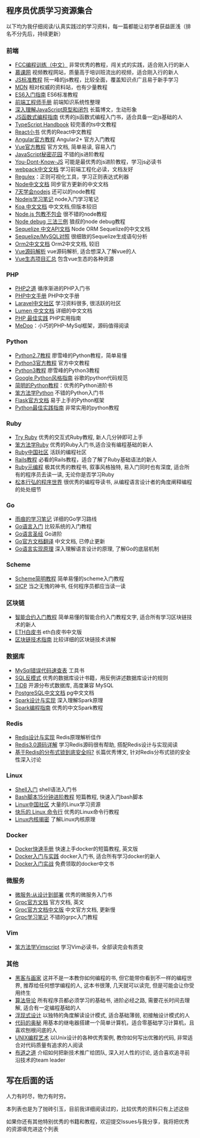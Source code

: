 ## 程序员优质学习资源集合

以下均为我仔细阅读/认真实践过的学习资料，每一篇都能让初学者获益匪浅（排名不分先后，持续更新）

### 前端
- [FCC编程训练（中文）](https://www.freecodecamp.one) 非常优秀的教程，闯关式的实践，适合刚入行的新人
- [慕课网](http://www.imooc.com/) 视频教程网站，质量高于培训班流出的视频，适合刚入行的新人
- [JS标准教程](https://wangdoc.com/javascript/) 阮一峰的js教程，比较全面，覆盖知识点广且易于新手学习
- [MDN](https://developer.mozilla.org/zh-CN/) 相对权威的资料站，也有少量教程
- [ES6入门指南](http://es6.ruanyifeng.com/) ES6标准教程
- [前端工程师手册](https://legacy.gitbook.com/book/leohxj/front-end-database/details) 前端知识系统性整理
- [深入理解JavaScript原型和闭包](http://www.cnblogs.com/wangfupeng1988/p/4001284.html) 长篇博文，生动形象
- [JS函数式编程指南](https://llh911001.gitbooks.io/mostly-adequate-guide-chinese/content/ch1.html#一个简单例子) 优秀的js函数式编程入门书，适合具备一定js基础的人
- [TypeScript Handbook](https://zhongsp.gitbooks.io/typescript-handbook/content/) 较完善的ts中文教程
- [React小书](http://huziketang.com/books/react/) 优秀的React中文教程
- [Angular官方教程](https://angular.cn/guide/quickstart) Angular2+ 官方入门教程
- [Vue官方教程](https://cn.vuejs.org/v2/guide/) 官方文档, 简单易读, 容易入门
- [JavaScript秘密花园](http://bonsaiden.github.io/JavaScript-Garden/zh/) 不错的js进阶教程
- [You-Dont-Know-JS](https://github.com/getify/You-Dont-Know-JS/) 可能是最优秀的js进阶教程，学习js必读书
- [webpack中文文档](https://doc.webpack-china.org/configuration/) 学习前端工程化必读，文档友好
- [Regulex](https://jex.im/regulex/)：正则可视化工具，学习正则表达式利器
- [Node中文文档](http://nodejs.cn/) 同步官方更新的中文文档
- [7天学会nodejs](https://www.lvtao.net/content/book/node.js.htm#1) 还可以的node教程
- [Nodejs学习笔记](https://github.com/chyingp/nodejs-learning-guide) node入门学习笔记
- [Koa 中文文档](https://github.com/guo-yu/koa-guide) 中文文档,但版本较旧
- [Node.js 包教不包会](https://github.com/alsotang/node-lessons) 很不错的node教程
- [Node debug 三法三例](http://i5ting.github.io/node-debug-tutorial) 狼叔的node debug教程
- [Sequelize 中文API文档](https://itbilu.com/nodejs/npm/VkYIaRPz-.html) Node ORM Sequelize的中文文档
- [Sequelize/MySQL对照](https://segmentfault.com/a/1190000003987871) 很细致的Sequelize生成语句分析
- [Orm2中文文档](https://github.com/wizardforcel/orm2-doc-zh-cn) Orm2中文文档, 较旧
- [Vue源码解析](https://github.com/porcelainHeart/vue-explain) vue源码解析, 适合想深入了解vue的人
- [Vue生态项目汇总](https://github.com/vuejs/awesome-vue) 包含vue生态的各种资源

### PHP
- [PHP之道](http://laravel-china.github.io/php-the-right-way/) 循序渐进的PHP入门书
- [PHP中文手册](http://php.net/manual/zh/) PHP中文手册
- [Laravel中文社区](https://laravel-china.org/) 学习资料很多, 很活跃的社区
- [Lumen 中文文档](https://learnku.com/docs/lumen/5.7) 详细的中文文档
- [PHP 最佳实践](https://phpbestpractices.justjavac.com) PHP实用指南
- [MeDoo](http://medoo.lvtao.net/doc.php)：小巧的PHP-MySql框架，源码值得阅读

### Python
- [Python2.7教程](http://www.liaoxuefeng.com/wiki/001374738125095c955c1e6d8bb493182103fac9270762a000) 廖雪峰的Python教程，简单易懂
- [Python3官方教程](http://www.pythondoc.com/pythontutorial3/index.html) 官方中文教程
- [Python3教程](https://www.liaoxuefeng.com/wiki/0014316089557264a6b348958f449949df42a6d3a2e542c000) 廖雪峰的Python3教程
- [Google Python风格指南](http://zh-google-styleguide.readthedocs.org/en/latest/google-python-styleguide/) 谷歌的python代码规范
- [简明的Python教程](https://www.gitbook.com/book/lenkimo/byte-of-python-chinese-edition/details)：优秀的Python进阶书
- [笨方法学Python](https://www.gitbook.com/book/wizardforcel/lpthw/details) 不错的Python入门书
- [Flask官方文档](https://dormousehole.readthedocs.io/en/latest/) 易于上手的Python框架
- [Python最佳实践指南](http://pythonguidecn.readthedocs.io/zh/latest/) 非常实用的python教程

### Ruby
- [Try Ruby](http://tryruby.org/levels/1/challenges/0) 优秀的交互式Ruby教程, 新人几分钟即可上手
- [笨方法学Ruby](https://www.kancloud.cn/in-2/learn-ruby-the-hard-way/81182) 优秀的Ruby入门书,适合没有编程基础的新人
- [Ruby中国社区](https://ruby-china.org/) 活跃的编程社区
- [Rails教程](https://railstutorial-china.org/) 必看的Rails教程，适合了解了Ruby基础语法的新人
- [Ruby元编程](https://book.douban.com/subject/26575429/) 极其优秀的教程书, 叙事风格独特, 易入门同时也有深度, 适合所有的程序员去读一读, 无论你是否学习Ruby
- [松本行弘的程序世界](https://book.douban.com/subject/6756090/) 很优秀的编程导读书, 从编程语言设计者的角度阐释编程的处处细节

### Go
- [雨痕的学习笔记](https://github.com/qyuhen/book) 详细的Go学习路线
- [Go语言入门](https://zengweigang.gitbooks.io/core-go/index.html) 比较系统的入门教程
- [Go语言圣经](https://www.gitbook.com/book/yar999/gopl-zh/details) Go进阶
- [Go官方文档翻译](https://github.com/golang-china/golangdoc.translations) 中文文档, 已停止更新
- [Go语言实现原理](https://draveness.me/golang/) 深入理解语言设计的原理, 了解Go的底层机制

### Scheme
- [Scheme简明教程](https://wizardforcel.gitbooks.io/teach-yourself-scheme) 简单易懂的scheme入门教程
- [SICP](https://book.douban.com/subject/1148282/) 当之无愧的神书, 任何程序员都应当读一读

### 区块链
- [智能合约入门教程](http://ethfans.org/posts/101-noob-intro) 简单易懂的智能合约入门教程文字, 适合所有学习区块链技术的新人
- [ETH白皮书](http://ethfans.org/posts/ethereum-whitepaper) eth白皮书中文版
- [区块链技术指南](https://yeasy.gitbooks.io/blockchain_guide) 比较详细的区块链技术讲解

### 数据库
- [MySql错误代码速查表](http://www.cnblogs.com/skillCoding/archive/2011/09/07/2169932.html) 工具书
- [SQL反模式](https://book.douban.com/subject/6800774/) 优秀的数据库设计书籍，用反例讲述数据库设计的规则
- [TiDB](https://pingcap.com/docs-cn/) 开源分布式数据库, 高度兼容 MySQL
- [PostgreSQL中文文档](http://www.postgres.cn/docs/9.6/index.html) pg中文文档
- [Spark设计与实现](https://github.com/JerryLead/SparkInternals/tree/master/markdown) 深入理解Spark原理
- [Spark编程指南](https://aiyanbo.gitbooks.io/spark-programming-guide-zh-cn/content/) 优秀的中文Spark教程

### Redis
- [Redis设计与实现](https://www.kancloud.cn/kancloud/redisbook) Redis原理解析佳作
- [Redis3.0源码详解](https://github.com/huangz1990/redis-3.0-annotated) 学习Redis源码很有帮助, 搭配Redis设计与实现阅读
- [基于Redis的分布式锁到底安全吗?](https://blog.csdn.net/paincupid/article/details/75094550) 长篇优秀博文, 针对Redis分布式锁的安全性深入讨论

### Linux
- [Shell入门](https://github.com/qinjx/30min_guides/blob/master/shell.md) shell语法入门书
- [Bash脚本15分钟进阶教程](http://blog.sae.sina.com.cn/archives/3606) 短篇教程, 快速入门bash脚本
- [Linux中国社区](https://linux.cn/) 大量的Linux学习资源
- [快乐的 Linux 命令行](http://billie66.github.io/TLCL/book/) 优秀的Linux命令行教程
- [Linux内核揭密](https://xinqiu.gitbooks.io/linux-insides-cn/content/index.html) 了解Linux内核原理

### Docker
- [Docker快速手册](https://github.com/eon01/DockerCheatSheet) 快速上手docker的短篇教程, 英文版
- [Docker入门与实践](http://docker_practice.gitee.io/) docker入门书, 适合所有学习docker的新人
- [Docker入门实战](http://yuedu.baidu.com/ebook/d817967416fc700abb68fca1) 免费领取的docker中文书

### 微服务
- [微服务:从设计到部署](http://oopsguy.com/books/microservices/index.html) 优秀的微服务入门书
- [Grpc官方文档](https://grpc.io/docs/) 官方文档, 英文
- [Grpc官方文档中文版](http://doc.oschina.net/grpc) 中文官方文档, 更新慢
- [Grpc学习笔记](https://skyao.gitbooks.io/learning-grpc/content/introduction/information.html) 不错的grpc入门教程

### Vim
- [笨方法学Vimscript](http://learnvimscriptthehardway.onefloweroneworld.com/) 学习Vim必读书，全部读完会有质变

### 其他
- [黑客与画家](https://book.douban.com/subject/6021440/) 这并不是一本教你如何编程的书, 但它能带你看到不一样的编程世界, 推荐给任何想学编程的人, 这本书很薄, 几天就可以读完, 但是可能会让你受用终生
- [算法导论](https://book.douban.com/subject/20432061/) 所有程序员都必须学习的基础书, 进阶必经之路, 需要花长时间去理解, 适合有一定编程基础的人
- [浮现式设计](https://book.douban.com/subject/6757781/) 以独特的角度解读设计模式, 适合基础薄弱, 初接触设计模式的人
- [代码的奥秘](https://book.douban.com/subject/1024570/) 用基本的继电器搭建一个简单计算机，适合零基础学习计算机，且喜欢刨根问底的人
- [UNIX编程艺术](https://book.douban.com/subject/5387401/) 以Unix设计的各种优秀案例, 教你如何写出优雅的代码, 非常适合对代码质量有追求的人阅读
- [布道之道](https://book.douban.com/subject/6990284/) 介绍如何把新技术推广给团队, 深入对人性的讨论, 适合喜欢追寻前沿技术的team leader

## 写在后面的话

人力有时尽，物力有时穷。

本列表也是为了抛砖引玉，目前我详细阅读过的，比较优秀的资料只有上述这些

如果你还有其他特别优秀的书籍和教程，欢迎提交Issues与我分享，我将把优秀的资源填充进这个列表
